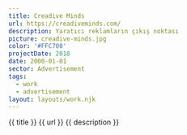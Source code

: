 ```yaml
---
title: Creadive Minds
url: https://creadiveminds.com/
description: Yaratıcı reklamların çıkış noktası
picture: creadive-minds.jpg
color: '#FFC700'
projectDate: 2018
date: 2000-01-01
sector: Advertisement
tags:
  - work
  - advertisement
layout: layouts/work.njk
---
```


{{ title }}
{{ url }}
{{ description }}
